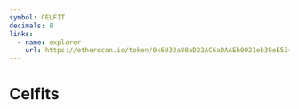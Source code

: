 ```yaml
---
symbol: CELFIT
decimals: 8
links:
  - name: explorer
    url: https://etherscan.io/token/0x6032a80aD22AC6aDAAEb0921eb39eE534F560fBE
---
```


# Celfits
